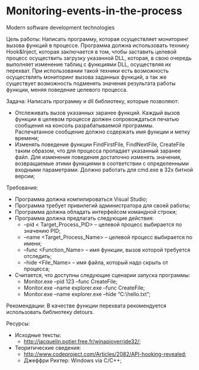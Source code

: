 # Monitoring-events-in-the-process
Modern software development technologies

Цель работы: Написать программу, которая осуществляет мониторинг вызова функций в процессе. Программа должна использовать технику Hook&Inject, которая заключается в том, чтобы заставить целевой процесс осуществить загрузку указанной DLL, которая, в свою очередь выполняет изменение таблиц с функциями DLL, осуществляя их перехват. При использовании такой техники есть возможность осуществлять мониторинг вызова заданных функций, а так же существует возможность подменять значения результата работы функции, меняя поведение целевого процесса.

Задача: Написать программу и dll библиотеку, которые позволяют:
  - Отслеживать вызов указанных заранее функций. Каждый вызов функции в целевом процессе должен сопровождаться печатью сообщения на консоль разрабатываемой программы. Распечатанное сообщение должно содержать имя функции и метку времени;
  - Изменять поведение функции FindFirstFile, FindNextFile, CreateFile таким образом, что для процесса пропадает указанный заранее файл. Для изменения поведения достаточно изменять значения, возвращаемые этими функциями в соответствии с определенными входными параметрами. Должно работать для cmd.exe в 32х битной версии;

Требования:
  - Программа должна компилироваться Visual Studio;
  - Программа требует привилегий администратора для своей работы;
  - Программа должна обладать интерфейсом командной строки;
  - Программа должна предлагать следующие действия:
    -	–pid < Target_Process_PID> – целевой процесс выбирается по значению PID;
    -	–name <Target_Process_Name> – целевой процесс выбирается по имени;
    -	–func <Function_Name> – имя функции, вызов которой требуется отследить;
    -	–hide <File_Name> – имя файла, который надо скрыть от процесса;
  - Считается, что доступны следующие сценарии запуска программы:
    -	Monitor.exe –pid 123 –func CreateFile;
    -	Monitor.exe –name explorer.exe –func CreateFile;
    -	Monitor.exe –name explorer.exe –hide “C:\hello.txt”;

Рекомендации: В качестве функции перехвата рекомендуется использовать библиотеку detours.

Ресурсы:
  - Исходные тексты: 
    - http://jacquelin.potier.free.fr/winapioverride32/;
  - Теоритические сведения: 
    - http://www.codeproject.com/Articles/2082/API-hooking-revealed;
    - Джеффри Рихтер: Windows via C/C++;
